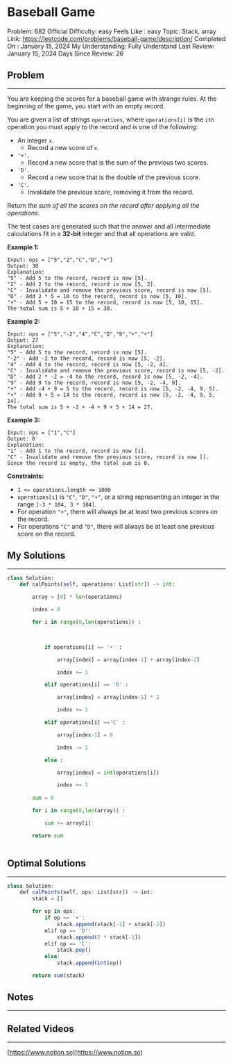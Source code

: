 # Baseball Game

Problem: 682
Official Difficulty: easy
Feels Like : easy
Topic: Stack, array
Link: https://leetcode.com/problems/baseball-game/description/
Completed On : January 15, 2024
My Understanding: Fully Understand
Last Review: January 15, 2024
Days Since Review: 26

## Problem

---

You are keeping the scores for a baseball game with strange rules. At the beginning of the game, you start with an empty record.

You are given a list of strings `operations`, where `operations[i]` is the `ith` operation you must apply to the record and is one of the following:

- An integer `x`.
    - Record a new score of `x`.
- `'+'`.
    - Record a new score that is the sum of the previous two scores.
- `'D'`.
    - Record a new score that is the double of the previous score.
- `'C'`.
    - Invalidate the previous score, removing it from the record.

Return *the sum of all the scores on the record after applying all the operations*.

The test cases are generated such that the answer and all intermediate calculations fit in a **32-bit** integer and that all operations are valid.

**Example 1:**

```
Input: ops = ["5","2","C","D","+"]
Output: 30
Explanation:
"5" - Add 5 to the record, record is now [5].
"2" - Add 2 to the record, record is now [5, 2].
"C" - Invalidate and remove the previous score, record is now [5].
"D" - Add 2 * 5 = 10 to the record, record is now [5, 10].
"+" - Add 5 + 10 = 15 to the record, record is now [5, 10, 15].
The total sum is 5 + 10 + 15 = 30.

```

**Example 2:**

```
Input: ops = ["5","-2","4","C","D","9","+","+"]
Output: 27
Explanation:
"5" - Add 5 to the record, record is now [5].
"-2" - Add -2 to the record, record is now [5, -2].
"4" - Add 4 to the record, record is now [5, -2, 4].
"C" - Invalidate and remove the previous score, record is now [5, -2].
"D" - Add 2 * -2 = -4 to the record, record is now [5, -2, -4].
"9" - Add 9 to the record, record is now [5, -2, -4, 9].
"+" - Add -4 + 9 = 5 to the record, record is now [5, -2, -4, 9, 5].
"+" - Add 9 + 5 = 14 to the record, record is now [5, -2, -4, 9, 5, 14].
The total sum is 5 + -2 + -4 + 9 + 5 + 14 = 27.

```

**Example 3:**

```
Input: ops = ["1","C"]
Output: 0
Explanation:
"1" - Add 1 to the record, record is now [1].
"C" - Invalidate and remove the previous score, record is now [].
Since the record is empty, the total sum is 0.

```

**Constraints:**

- `1 <= operations.length <= 1000`
- `operations[i]` is `"C"`, `"D"`, `"+"`, or a string representing an integer in the range `[-3 * 104, 3 * 104]`.
- For operation `"+"`, there will always be at least two previous scores on the record.
- For operations `"C"` and `"D"`, there will always be at least one previous score on the record.

## My Solutions

---

```python
class Solution:
    def calPoints(self, operations: List[str]) -> int:

        array = [0] * len(operations)

        index = 0

        for i in range(0,len(operations)) :

            

            if operations[i] == '+' : 

                array[index] = array[index-1] + array[index-2]

                index += 1

            elif operations[i] == 'D' : 

                array[index] = array[index-1] * 2

                index += 1

            elif operations[i] =='C' : 

                array[index-1] = 0

                index -= 1

            else : 

                array[index] = int(operations[i])

                index += 1
    
        sum = 0

        for i in range(0,len(array)) : 

            sum += array[i]

        return sum
```

```python

```

## Optimal Solutions

---

```jsx
class Solution:
    def calPoints(self, ops: List[str]) -> int:
        stack = []

        for op in ops:
            if op == '+':
                stack.append(stack[-1] + stack[-2])
            elif op == 'D':
                stack.append(2 * stack[-1])
            elif op == 'C':
                stack.pop()
            else:
                stack.append(int(op))

        return sum(stack)
```

## Notes

---

 

## Related Videos

---

[https://www.notion.so](https://www.notion.so)